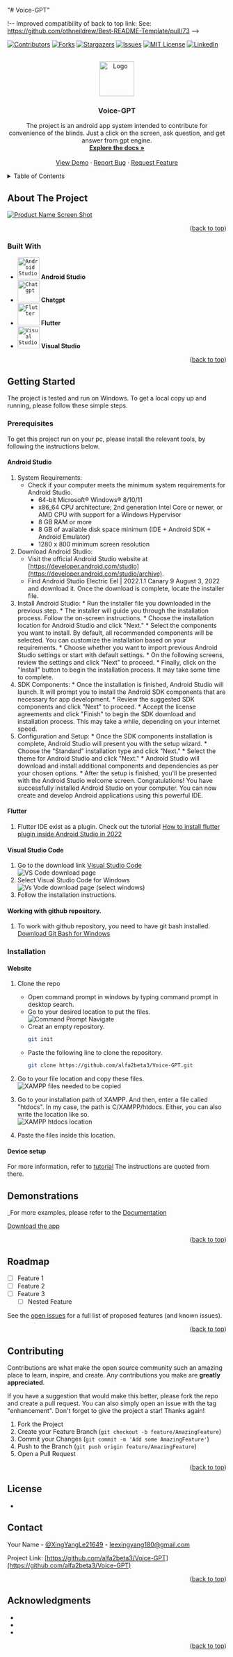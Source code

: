 "# Voice-GPT" 

!-- Improved compatibility of back to top link: See: https://github.com/othneildrew/Best-README-Template/pull/73 -->
<a name="readme-top"></a>
<!--
*** Thanks for checking out the Best-README-Template. If you have a suggestion
*** that would make this better, please fork the repo and create a pull request
*** or simply open an issue with the tag "enhancement".
*** Don't forget to give the project a star!
*** Thanks again! Now go create something AMAZING! :D
-->

<!-- PROJECT SHIELDS -->
<!--
*** I'm using markdown "reference style" links for readability.
*** Reference links are enclosed in brackets [ ] instead of parentheses ( ).
*** See the bottom of this document for the declaration of the reference variables
*** for contributors-url, forks-url, etc. This is an optional, concise syntax you may use.
*** https://www.markdownguide.org/basic-syntax/#reference-style-links
-->
[![Contributors][contributors-shield]][contributors-url]
[![Forks][forks-shield]][forks-url]
[![Stargazers][stars-shield]][stars-url]
[![Issues][issues-shield]][issues-url]
[![MIT License][license-shield]][license-url]
[![LinkedIn][linkedin-shield]][linkedin-url]

<!-- PROJECT LOGO -->
<br />
<div align="center">
  <a href="https://github.com/alfa2beta3/Voice-GPT">
    <img src="images/logo.png" alt="Logo" width="80" height="80">
  </a>

<h3 align="center">Voice-GPT</h3>

  <p align="center">
    The project is an android app system intended to contribute for convenience of the blinds. Just a click on the screen, ask question, and get answer from gpt engine.
    <br />
    <a href="https://github.com/alfa2beta3/Voice-GPT"><strong>Explore the docs »</strong></a>
    <br />
    <br />
    <a href="https://github.com/alfa2beta3/Voice-GPT/Demo">View Demo</a>
    ·
    <a href="https://github.com/alfa2beta3/Voice-GPT/issues">Report Bug</a>
    ·
    <a href="https://github.com/alfa2beta3/Voice-GPT/issues">Request Feature</a>
  </p>
</div>



<!-- TABLE OF CONTENTS -->
<details>
  <summary>Table of Contents</summary>
  <ol>
    <li>
      <a href="#about-the-project">About The Project</a>
      <ul>
        <li><a href="#built-with">Built With</a></li>
      </ul>
    </li>
    <li>
      <a href="#getting-started">Getting Started</a>
      <ul>
        <li><a href="#prerequisites">Prerequisites</a></li>
        <li><a href="#installation">Installation</a></li>
      </ul>
    </li>
    <li><a href="#usage">Usage</a></li>
    <li><a href="#roadmap">Roadmap</a></li>
    <li><a href="#contributing">Contributing</a></li>
    <li><a href="#license">License</a></li>
    <li><a href="#contact">Contact</a></li>
    <li><a href="#acknowledgments">Acknowledgments</a></li>
  </ol>
</details>



<!-- ABOUT THE PROJECT -->
## About The Project

[![Product Name Screen Shot][product-screenshot]](https://example.com)

<p align="right">(<a href="#readme-top">back to top</a>)</p>



### Built With

* <code><img width="50" src="https://github.com/alfa2beta3/Voice-GPT/blob/main/icons/Android.png?raw=true" alt="Android Studio" title="Android Studio"/></code> <strong> Android Studio </Strong>
* <code><img width="50" src="https://github.com/alfa2beta3/Voice-GPT/blob/main/icons/Chatgpt.png" alt="Chatgpt" title="Chatgpt"/></code> <strong> Chatgpt</Strong>
* <code><img width="50" src="https://github.com/alfa2beta3/Voice-GPT/blob/main/icons/Flutter.jpg" alt="Flutter" title="Flutter"/></code> <strong> Flutter </Strong>
* <code><img width="50" src="https://github.com/alfa2beta3/Voice-GPT/blob/main/icons/Visual_Studio.jpg" alt="Visual Studio" title="Visual Studio"/></code> <strong> Visual Studio </Strong>
<p align="right">(<a href="#readme-top">back to top</a>)</p>



<!-- GETTING STARTED -->
## Getting Started

The project is tested and run on Windows.
To get a local copy up and running, please follow these simple steps.

### Prerequisites

To get this project run on your pc, please install the relevant tools, by following the instructions below.

#### Android Studio

   1. System Requirements:
      * Check if your computer meets the minimum system requirements for Android Studio.
        * 64-bit Microsoft® Windows® 8/10/11
        * x86_64 CPU architecture; 2nd generation Intel Core or newer, or AMD CPU with support for a Windows Hypervisor
        * 8 GB RAM or more
        * 8 GB of available disk space minimum (IDE + Android SDK + Android Emulator)
        * 1280 x 800 minimum screen resolution
   2. Download Android Studio:
      * Visit the official Android Studio website at [https://developer.android.com/studio](https://developer.android.com/studio/archive).
      * Find Android Studio Electric Eel | 2022.1.1 Canary 9 August 3, 2022 and download it.
Once the download is complete, locate the installer file.
   3. Install Android Studio:
     * Run the installer file you downloaded in the previous step.
     * The installer will guide you through the installation process. Follow the on-screen instructions.
     * Choose the installation location for Android Studio and click "Next."
     * Select the components you want to install. By default, all recommended components will be selected. You can customize the installation based on your requirements.
     * Choose whether you want to import previous Android Studio settings or start with default settings.
     * On the following screens, review the settings and click "Next" to proceed.
     * Finally, click on the "Install" button to begin the installation process. It may take some time to complete.
   4. SDK Components:
     * Once the installation is finished, Android Studio will launch. It will prompt you to install the Android SDK components that are necessary for app development.
     * Review the suggested SDK components and click "Next" to proceed.
     * Accept the license agreements and click "Finish" to begin the SDK download and installation process. This may take a while, depending on your internet speed.
   5. Configuration and Setup:
     * Once the SDK components installation is complete, Android Studio will present you with the setup wizard.
     * Choose the "Standard" installation type and click "Next."
     * Select the theme for Android Studio and click "Next."
     * Android Studio will download and install additional components and dependencies as per your chosen options.
     * After the setup is finished, you'll be presented with the Android Studio welcome screen.
Congratulations! You have successfully installed Android Studio on your computer. You can now create and develop Android applications using this powerful IDE.

#### Flutter
   1. Flutter IDE exist as a plugin. Check out the tutorial [How to install flutter plugin inside Android Studio in 2022](https://codingwitht.com/how-to-install-flutter-on-android-studio-2022-flutter-crash-course/)

#### Visual Studio Code
   1. Go to the download link [Visual Studio Code](https://code.visualstudio.com/download)
      <br> <img src="https://github.com/alfa2beta3/Voice-GPT/blob/main/pictures/Visual_Studio_Code.png" alt="VS Code download page">
   2. Select Visual Studio Code for Windows
     <br> <img src="https://github.com/alfa2beta3/Voice-GPT/blob/main/pictures/Visual_Studio_Code_1.png" alt="Vs Vode download page (select windows)">
   3. Follow the installation instructions.

#### Working with github repository.
   1. To work with github repository, you need to have git bash installed. [Download Git Bash for Windows](https://git-scm.com/download/win)

### Installation

#### Website

1. Clone the repo
   * Open command prompt in windows by typing command prompt in desktop search.
   * Go to your desired location to put the files.
     <br> <img src="https://github.com/alfa2beta3/Voice-GPT/blob/main/pictures/Command_Prompt.png" alt="Command Prompt Navigate">
   * Creat an empty repository.
     ```sh
     git init
     ```
   * Paste the following line to clone the repository.
     ```sh
     git clone https://github.com/alfa2beta3/Voice-GPT.git
     ```
2. Go to your file location and copy these files.
   <br><img src="https://github.com/alfa2beta3/Voice-GPT/blob/main/pictures/copy.png" alt="XAMPP files needed to be copied">
   
3. Go to your installation path of XAMPP. And then, enter a file called "htdocs". In my case, the path is C/XAMPP/htdocs.
   Either, you can also write the location like so.
   <br> <img src="https://github.com/alfa2beta3/Voice-GPT/blob/main/pictures/htdocs.png" alt="XAMPP htdocs location">
   
4. Paste the files inside this location.

#### Device setup 

For more information, refer to [tutorial](https://randomnerdtutorials.com/installing-the-esp32-board-in-arduino-ide-windows-instructions/)
The instructions are quoted from there.

<!-- Demonstrations -->
## Demonstrations

_For more examples, please refer to the [Documentation](https://github.com/alfa2beta3/Voice-GPT/tree/main/Documentation)

[Download the app](https://drive.google.com/drive/folders/1l4bKnOxMOX5XeSJDPk64IpXXrIOq7r_d?usp=sharing)

<p align="right">(<a href="#readme-top">back to top</a>)</p>



<!-- ROADMAP -->
## Roadmap

- [ ] Feature 1
- [ ] Feature 2
- [ ] Feature 3
    - [ ] Nested Feature

See the [open issues](https://github.com/alfa2beta3/Voice-GPT/issues) for a full list of proposed features (and known issues).

<p align="right">(<a href="#readme-top">back to top</a>)</p>



<!-- CONTRIBUTING -->
## Contributing

Contributions are what make the open source community such an amazing place to learn, inspire, and create. Any contributions you make are **greatly appreciated**.

If you have a suggestion that would make this better, please fork the repo and create a pull request. You can also simply open an issue with the tag "enhancement".
Don't forget to give the project a star! Thanks again!

1. Fork the Project
2. Create your Feature Branch (`git checkout -b feature/AmazingFeature`)
3. Commit your Changes (`git commit -m 'Add some AmazingFeature'`)
4. Push to the Branch (`git push origin feature/AmazingFeature`)
5. Open a Pull Request

<p align="right">(<a href="#readme-top">back to top</a>)</p>



<!-- LICENSE -->
## License

-



<!-- CONTACT -->
## Contact

Your Name - [@XingYangLe21649](https://twitter.com/XingYangLe21649) - leexingyang180@gmail.com

Project Link: [https://github.com/alfa2beta3/Voice-GPT](https://github.com/alfa2beta3/Voice-GPT)

<p align="right">(<a href="#readme-top">back to top</a>)</p>



<!-- ACKNOWLEDGMENTS -->
## Acknowledgments

* []()
* []()
* []()

<p align="right">(<a href="#readme-top">back to top</a>)</p>



<!-- MARKDOWN LINKS & IMAGES -->
<!-- https://www.markdownguide.org/basic-syntax/#reference-style-links -->
[contributors-shield]: https://img.shields.io/github/contributors/alfa2beta3/Voice-GPT.svg?style=for-the-badge
[contributors-url]: https://github.com/alfa2beta3/Voice-GPT/graphs/contributors
[forks-shield]: https://img.shields.io/github/forks/alfa2beta3/Voice-GPT.svg?style=for-the-badge
[forks-url]: https://github.com/alfa2beta3/Voice-GPT/network/members
[stars-shield]: https://img.shields.io/github/stars/alfa2beta3/Voice-GPT.svg?style=for-the-badge
[stars-url]: https://github.com/alfa2beta3/Voice-GPT/stargazers
[issues-shield]: https://img.shields.io/github/issues/alfa2beta3/Voice-GPT.svg?style=for-the-badge
[issues-url]: https://github.com/alfa2beta3/Voice-GPT/issues
[license-shield]: https://img.shields.io/github/license/alfa2beta3/Voice-GPT.svg?style=for-the-badge
[license-url]: https://github.com/alfa2beta3/Voice-GPT/blob/master/LICENSE.txt
[linkedin-shield]: https://img.shields.io/badge/-LinkedIn-black.svg?style=for-the-badge&logo=linkedin&colorB=555
[linkedin-url]: https://linkedin.com/in/xing-yang-lee-362a54181
[product-screenshot]: images/screenshot.png
[Next.js]: https://img.shields.io/badge/next.js-000000?style=for-the-badge&logo=nextdotjs&logoColor=white
[Next-url]: https://nextjs.org/
[React.js]: https://img.shields.io/badge/React-20232A?style=for-the-badge&logo=react&logoColor=61DAFB
[React-url]: https://reactjs.org/
[Vue.js]: https://img.shields.io/badge/Vue.js-35495E?style=for-the-badge&logo=vuedotjs&logoColor=4FC08D
[Vue-url]: https://vuejs.org/
[Angular.io]: https://img.shields.io/badge/Angular-DD0031?style=for-the-badge&logo=angular&logoColor=white
[Angular-url]: https://angular.io/
[Svelte.dev]: https://img.shields.io/badge/Svelte-4A4A55?style=for-the-badge&logo=svelte&logoColor=FF3E00
[Svelte-url]: https://svelte.dev/
[Laravel.com]: https://img.shields.io/badge/Laravel-FF2D20?style=for-the-badge&logo=laravel&logoColor=white
[Laravel-url]: https://laravel.com
[Bootstrap.com]: https://img.shields.io/badge/Bootstrap-563D7C?style=for-the-badge&logo=bootstrap&logoColor=white
[Bootstrap-url]: https://getbootstrap.com
[JQuery.com]: https://img.shields.io/badge/jQuery-0769AD?style=for-the-badge&logo=jquery&logoColor=white
[JQuery-url]: https://jquery.com 
